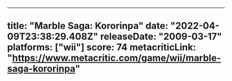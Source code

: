 
---
title: "Marble Saga: Kororinpa"
date: "2022-04-09T23:38:29.408Z"
releaseDate: "2009-03-17"
platforms: ["wii"]
score: 74
metacriticLink: "https://www.metacritic.com/game/wii/marble-saga-kororinpa"
---
